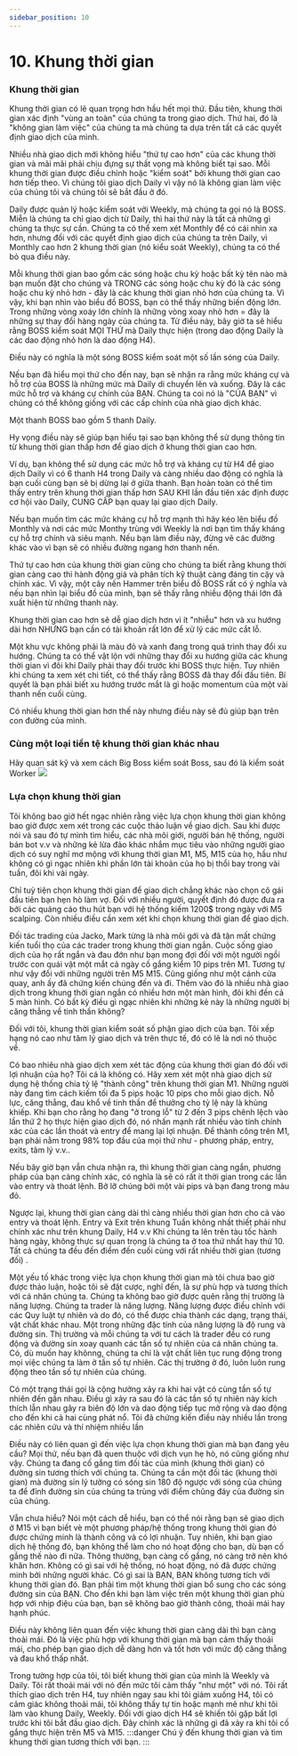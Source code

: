 ```yaml
---
sidebar_position: 10
---
```

# 10. Khung thời gian
### Khung thời gian
Khung thời gian có lẽ quan trọng hơn hầu hết mọi thứ. Đầu tiên, khung thời gian xác định "vùng an toàn" của chúng ta trong giao dịch. Thứ hai, đó là "không gian làm việc" của chúng ta mà chúng ta dựa trên tất cả các quyết định giao dịch của mình.

Nhiều nhà giao dịch mới không hiểu "thứ tự cao hơn" của các khung thời gian và mãi mãi phải chịu đựng sự thất vọng mà không biết tại sao. Mỗi khung thời gian được điều chỉnh hoặc "kiểm soát" bởi khung thời gian cao hơn tiếp theo. Vì chúng tôi giao dịch Daily vì vậy nó là không gian làm việc của chúng tôi và chúng tôi sẽ bắt đầu ở đó.

Daily được quản lý hoặc kiểm soát vởi Weekly, mà chúng ta gọi nó là BOSS. Miễn là chúng ta chỉ giao dịch từ Daily, thì hai thứ này là tất cả những gì chúng ta thực sự cần. Chúng ta có thể xem xét Monthly để có cái nhìn xa hơn, nhưng đối với các quyết định giao dịch của chúng ta trên Daily, vì Monthly cao hơn 2 khung thời gian (nó kiểu soát Weekly), chúng ta có thể bỏ qua điều này.

Mỗi khung thời gian bao gồm các sóng hoặc chu kỳ hoặc bất kỳ tên nào mà bạn muốn đặt cho chúng và TRONG các sóng hoặc chu kỳ đó là các sóng hoặc chu kỳ nhỏ hơn - đây là các khung thời gian nhỏ hơn của chúng ta. Vì vậy, khi bạn nhìn vào biểu đồ BOSS, bạn có thể thấy những biến động lớn. Trong những vòng xoáy lớn chính là những vòng xoay nhỏ hơn = đây là những sự thay đổi hàng ngày của chúng ta. Từ điều này, bây giờ ta sẽ hiểu rằng BOSS kiểm soát MỌI THỨ mà Daily thực hiện (trong dao động Daily là các dao động nhỏ hơn là dao động H4).

Điều này có nghĩa là một sóng BOSS kiểm soát một số lần sóng của Daily.

Nếu bạn đã hiểu mọi thứ cho đến nay, bạn sẽ nhận ra rằng mức kháng cự và hỗ trợ của BOSS là những mức mà Daily di chuyển lên và xuống. Đây là các mức hỗ trợ và kháng cự chính của BẠN. Chúng ta coi nó là "CỦA BẠN" vì chúng có thể không giống với các cấp chính của nhà giao dịch khác.

Một thanh BOSS bao gồm 5 thanh Daily.

Hy vọng điều này sẽ giúp bạn hiểu tại sao bạn không thể sử dụng thông tin từ khung thời gian thấp hơn để giao dịch ở khung thời gian cao hơn.

Ví dụ, bạn không thể sử dụng các mức hỗ trợ và kháng cự từ H4 để giao dịch Daily vì có 6 thanh H4 trong Daily và càng nhiều dao động có nghĩa là bạn cuối cùng bạn sẽ bị dừng lại ở giữa thanh. Bạn hoàn toàn có thể tìm thấy entry trên khung thời gian thấp hơn SAU KHI lần đầu tiên xác định được cơ hội vào Daily, CUNG CẤP bạn quay lại giao dịch Daily.

Nếu bạn muốn tìm các mức kháng cự hỗ trợ mạnh thì hãy kéo lên biểu đồ Monthly và nơi các mức Monthy trùng với Weekly là nơi bạn tìm thấy kháng cự hỗ trợ chính và siêu mạnh. Nếu bạn làm điều này, đừng vẽ các đường khác vào vì bạn sẽ có nhiều đường ngang hơn thanh nến.

Thứ tự cao hơn của khung thời gian cũng cho chúng ta biết rằng khung thời gian càng cao thì hành động giá và phân tích kỹ thuật càng đáng tin cậy và chính xác. Vì vậy, một cây nến Hammer trên biểu đồ BOSS rất có ý nghĩa và nếu bạn nhìn lại biểu đồ của mình, bạn sẽ thấy rằng nhiều động thái lớn đã xuất hiện từ những thanh này.

Khung thời gian cao hơn sẽ dễ giao dịch hơn vì ít "nhiễu" hơn và xu hướng dài hơn NHƯNG bạn cần có tài khoản rất lớn để xử lý các mức cắt lỗ.

Một khu vực không phải là màu đỏ và xanh đang trong quá trình thay đổi xu hướng. Chúng ta có thể vật lộn với những thay đổi xu hướng giữa các khung thời gian vì đôi khi Daily phải thay đổi trước khi BOSS thực hiện. Tuy nhiên khi chúng ta xem xét chi tiết, có thể thấy rằng BOSS đã thay đổi đầu tiên. Bí quyết là bạn phải biết xu hướng trước mắt là gì hoặc momentum của một vài thanh nến cuối cùng.

Có nhiều khung thời gian hơn thế này nhưng điều này sẽ đủ giúp bạn trên con đường của mình.

### Cùng một loại tiền tệ khung thời gian khác nhau
Hãy quan sát kỹ và xem cách Big Boss kiểm soát Boss, sau đó là kiểm soát Worker
![](/img/10-1.png)

### Lựa chọn khung thời gian
Tôi không bao giờ hết ngạc nhiên rằng việc lựa chọn khung thời gian không bao giờ được xem xét trong các cuộc thảo luận về giao dịch. Sau khi được nói và sau đó tự mình tìm hiểu, các nhà môi giới, người bán hệ thống, người bán bot v.v và những kẻ lừa đảo khác nhắm mục tiêu vào những người giao dịch có suy nghĩ mơ mộng với khung thời gian M1, M5, M15 của họ, hầu như không có gì ngạc nhiên khi phần lớn tài khoản của họ bị thổi bay trong vài tuần, đôi khi vài ngày. 

Chỉ tuỳ tiện chọn khung thời gian để giao dịch chẳng khác nào chọn cô gái đầu tiên bạn hẹn hò làm vợ. Đối với nhiều người, quyết định đó được đưa ra bởi các quảng cáo thu hút bạn với hệ thống kiếm 1200$ trong ngày với M5 scalping. Còn nhiều điều cần xem xét khi chọn khung thời gian để giao dịch.

Đối tác trading của Jacko, Mark từng là nhà môi gới và đã tận mất chứng kiến tuổi thọ của các trader trong khung thời gian ngắn. Cuộc sống giao dịch của họ rất ngắn và đau đớn như bạn mong đợi đối với một người ngồi trước con quái vật một mắt cả ngày cố gắng kiểm 10 pips trên M1. Tương tự như vậy đối với những người trên M5 M15. Cũng giống như một cánh cửa quay, anh ấy đã chứng kiến chúng đến và đi. Thêm vào đó là nhiều nhà giao dịch trong khung thời gian ngắn có nhiều hơn một màn hình, đôi khi đến cả 5 màn hình. Có bất kỳ điều gì ngạc nhiên khi những kẻ này là những người bị căng thẳng về tinh thần không?

Đối với tôi, khung thời gian kiểm soát số phận giao dịch của bạn. Tôi xếp hạng nó cao như tâm lý giao dịch và trên thực tế, đó có lẽ là nơi nó thuộc về.

Có bao nhiêu nhà giao dịch xem xét tác động của khung thời gian đó đối với lợi nhuận của họ? Tôi cá là không có. Hãy xem xét một nhà giao dịch sử dụng hệ thống chia tỷ lệ "thành công" trên khung thời gian M1. Những người này đang tìm cách kiếm tối đa 5 pips hoặc 10 pips cho mỗi giao dịch. Nỗ lực, căng thẳng, đau khổ về tinh thần để thưởng cho tỷ lệ này là khủng khiếp. Khi bạn cho rằng họ đang "ở trong lỗ" từ 2 đến 3 pips chênh lệch vào lần thứ 2 họ thực hiện giao dịch đó, nó nhấn mạnh rất nhiều vào tính chính xác của các lần thoát và entry để mang lại lợi nhuận. Để thành công trên M1, bạn phải nằm trong 98% top đầu của mọi thứ như - phương pháp, entry, exits, tâm lý v.v..

Nếu bây giờ bạn vẫn chưa nhận ra, thì khung thời gian càng ngắn, phương pháp của bạn càng chính xác, có nghĩa là sẽ có rất ít thời gian trong các lần vào entry và thoát lệnh. Bở lỡ chúng bởi một vài pips và bạn đang trong màu đỏ.

Ngược lại, khung thời gian càng dài thì càng nhiều thời gian hơn cho cả vào entry và thoát lệnh. Entry và Exit trên khung Tuần không nhất thiết phải như chính xác như trên khung Daily, H4 v.v Khi chúng ta lên trên tàu tốc hành hàng ngày, không thực sự quan trọng là chúng ta ở toa thứ nhất hay thứ 10. Tất cả chúng ta đều đến điểm đến cuối cùng với rất nhiều thời gian (tương đối) . 

Một yếu tố khác trong việc lựa chọn khung thời gian mà tôi chưa bao giờ được thảo luận, hoặc tôi sẽ đặt cược, nghĩ đến, là sự phù hợp và tương thích với cá nhân chúng ta. Chúng ta không bao giờ được quên rằng thị trường là năng lượng. Chúng ta trader là năng lượng. Năng lượng được điều chỉnh với các Quy luật tự nhiên và do đó, có thể được chia thành các dạng, trạng thái, vật chất khác nhau. Một trong những đặc tính của năng lượng là độ rung và đường sin. Thị trường và mỗi chúng ta với tư cách là trader đều có rung động và đường sin xoay quanh các tần số tự nhiên của cá nhân chúng ta. Có, dù muốn hay khônng, chúng ta chỉ là vật chất liên tục rung động trong mọi việc chúng ta làm ở tần số tự nhiên. Các thị trường ở đó, luôn luôn rung động theo tần số tự nhiên của chúng.

Có một trạng thái gọi là cộng hưởng xảy ra khi hai vật có cùng tần số tự nhiên đến gần nhau. Điều gì xảy ra sau đó là các tần số tự nhiên này kích thích lẫn nhau gây ra biên độ lớn và dao động tiếp tục mở rộng và dao động cho đến khi cả hai cùng phát nổ. Tôi đã chứng kiến điều này nhiều lần trong các nhiên cứu và thí nhiệm nhiều lần

Điều này có liên quan gì đến việc lựa chọn khung thời gian mà bạn đang yêu cầu? Mọi thứ, nếu bạn đã quen thuộc với dịch vụn hẹ hò, nó cũng giống như vậy. Chúng ta đang cố gắng tìm đối tác của mình (khung thời gian) có đường sin tương thích với chúng ta. Chúng ta cần một đối tác (khung thời gian) mà đường sin lý tưởng có sóng sin 180 độ ngược với sóng của chúng ta để đỉnh đường sin của chúng ta trùng với điểm chũng đáy của đường sin của chúng.

Vẫn chưa hiểu? Nói một cách dễ hiểu, bạn có thể nói rằng bạn sẽ giao dịch ở M15 vì bạn biết vè một phương pháp/hệ thống trong khung thời gian đó được chứng minh là thành công và có lợi nhuận. Tuy nhiên, khi bạn giao dịch hệ thống đó, bạn không thể làm cho nó hoạt động cho bạn, dù bạn cố gắng thế nào đi nữa. Thông thường, bạn càng cố gắng, nó càng trở nên khó khăn hơn. Không có gì sai với hệ thống, nó hoạt động, nó đã được chứng minh bởi những người khác. Có gì sai là BẠN, BẠN không tương tích với khung thời gian đó. Bạn phải tìm một khung thời gian bổ sung cho các sóng đường sin của BẠN. Cho đến khi bạn làm việc trên một khung thời gian phù hợp với nhịp điệu của bạn, bạn sẽ không bao giờ thành công, thoải mái hay hạnh phúc.

Điều này không liên quan đến việc khung thời gian càng dài thì bạn càng thoải mái. Đó là việc phù hợp với khung thời gian mà bạn cảm thấy thoải mái, cho phép bạn giao dịch dễ dàng hơn và tốt hơn với mức độ căng thẳng và đau khổ thấp nhất.

Trong tường hợp của tôi, tôi biết khung thời gian của mình là Weekly và Daily. Tôi rất thoải mái với nó đến mức tôi cảm thấy "như một" với nó. Tôi rất thích giao dịch trên H4, tuy nhiên ngay sau khi tôi giảm xuống H4, tôi có cảm giác không thoải mái, tôi không thấy tự tin hoặc mạnh mẽ như khi tôi làm vào khung Daily, Weekly. Đối với giao dịch H4 sẽ khiến tôi gặp bất lợi trước khi tôi bắt đầu giao dịch. Đây chính xác là những gì đã xảy ra khi tôi cố gắng thực hiện trên M5 và M15.
:::danger
Chú ý đến khung thời gian và tìm khung thời gian tương thích với bạn.
:::